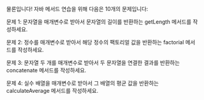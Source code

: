 물론입니다! 자바 메서드 연습을 위해 다음은 10개의 문제입니다:

문제 1:
문자열을 매개변수로 받아서 문자열의 길이를 반환하는 getLength 메서드를 작성하세요.

문제 2:
정수를 매개변수로 받아서 해당 정수의 팩토리얼 값을 반환하는 factorial 메서드를 작성하세요.

문제 3:
문자열 두 개를 매개변수로 받아서 두 문자열을 연결한 결과를 반환하는 concatenate 메서드를 작성하세요.

문제 4:
실수 배열을 매개변수로 받아서 그 배열의 평균 값을 반환하는 calculateAverage 메서드를 작성하세요.